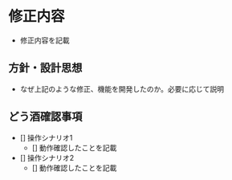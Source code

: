 # 修正内容
- 修正内容を記載

## 方針・設計思想
- なぜ上記のような修正、機能を開発したのか。必要に応じて説明

## どう酒確認事項
- [] 操作シナリオ1
    - [] 動作確認したことを記載
- [] 操作シナリオ2
    - [] 動作確認したことを記載

